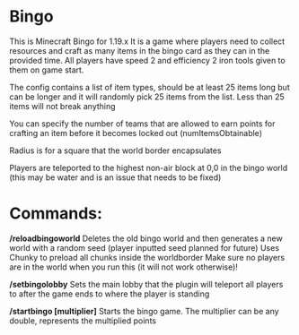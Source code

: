 # Bingo
This is Minecraft Bingo for 1.19.x
It is a game where players need to collect resources and craft as many items in the bingo card as they can in the provided time.
All players have speed 2 and efficiency 2 iron tools given to them on game start.

The config contains a list of item types, should be at least 25 items long but can be longer and it will randomly pick 25 items from the list.
Less than 25 items will not break anything

You can specify the number of teams that are allowed to earn points for crafting an item before it becomes locked out (numItemsObtainable)

Radius is for a square that the world border encapsulates

Players are teleported to the highest non-air block at 0,0 in the bingo world (this may be water and is an issue that needs to be fixed)

# Commands:

  **/reloadbingoworld**
    Deletes the old bingo world and then generates a new world with a random seed (player inputted seed planned for future)
    Uses Chunky to preload all chunks inside the worldborder
    Make sure no players are in the world when you run this (it will not work otherwise)!
  
  **/setbingolobby**
    Sets the main lobby that the plugin will teleport all players to after the game ends to where the player is standing
  
  **/startbingo [multiplier]**
    Starts the bingo game. The multiplier can be any double, represents the multiplied points
